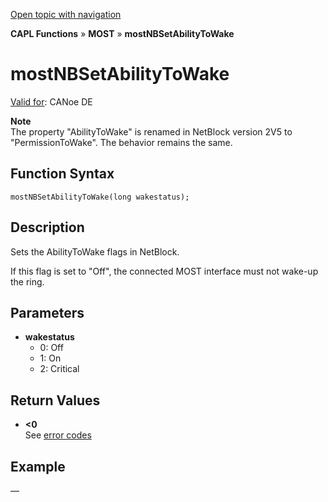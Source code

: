 [Open topic with navigation](../../../../../CANoeDEFamily.htm#Topics/CAPLFunctions/MOST/Functions/CAPLfunctionMOSTNBSetAbilityToWake.md)

**CAPL Functions** » **MOST** » **mostNBSetAbilityToWake**

# mostNBSetAbilityToWake

[Valid for](../../../Shared/FeatureAvailability.md): CANoe DE

**Note**  
The property "AbilityToWake" is renamed in NetBlock version 2V5 to "PermissionToWake". The behavior remains the same.

## Function Syntax

`mostNBSetAbilityToWake(long wakestatus);`

## Description

Sets the AbilityToWake flags in NetBlock.

If this flag is set to "Off", the connected MOST interface must not wake-up the ring.

## Parameters

- **wakestatus**  
  - 0: Off
  - 1: On
  - 2: Critical

## Return Values

- **\<0**  
  See [error codes](../CAPLfunctionsMOSTErrorCodes.md)

## Example

—
